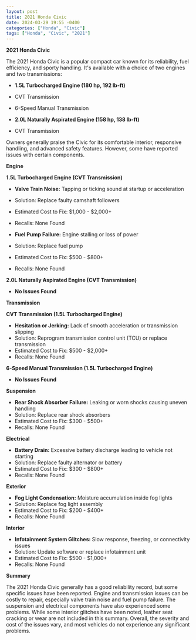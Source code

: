 ```yaml
---
layout: post
title: 2021 Honda Civic
date: 2024-03-29 19:55 -0400
categories: ["Honda", "Civic"]
tags: ["Honda", "Civic", "2021"]
---
```

**2021 Honda Civic**

The 2021 Honda Civic is a popular compact car known for its reliability, fuel efficiency, and sporty handling. It's available with a choice of two engines and two transmissions:

- **1.5L Turbocharged Engine (180 hp, 192 lb-ft)**
- CVT Transmission
- 6-Speed Manual Transmission

- **2.0L Naturally Aspirated Engine (158 hp, 138 lb-ft)**
- CVT Transmission

Owners generally praise the Civic for its comfortable interior, responsive handling, and advanced safety features. However, some have reported issues with certain components.

**Engine**

**1.5L Turbocharged Engine (CVT Transmission)**

- **Valve Train Noise:** Tapping or ticking sound at startup or acceleration
- Solution: Replace faulty camshaft followers
- Estimated Cost to Fix: $1,000 - $2,000+
- Recalls: None Found

- **Fuel Pump Failure:** Engine stalling or loss of power
- Solution: Replace fuel pump
- Estimated Cost to Fix: $500 - $800+
- Recalls: None Found

**2.0L Naturally Aspirated Engine (CVT Transmission)**

- **No Issues Found**

**Transmission**

**CVT Transmission (1.5L Turbocharged Engine)**

- **Hesitation or Jerking:** Lack of smooth acceleration or transmission slipping
- Solution: Reprogram transmission control unit (TCU) or replace transmission
- Estimated Cost to Fix: $500 - $2,000+
- Recalls: None Found

**6-Speed Manual Transmission (1.5L Turbocharged Engine)**

- **No Issues Found**

**Suspension**

- **Rear Shock Absorber Failure:** Leaking or worn shocks causing uneven handling
- Solution: Replace rear shock absorbers
- Estimated Cost to Fix: $300 - $500+
- Recalls: None Found

**Electrical**

- **Battery Drain:** Excessive battery discharge leading to vehicle not starting
- Solution: Replace faulty alternator or battery
- Estimated Cost to Fix: $300 - $800+
- Recalls: None Found

**Exterior**

- **Fog Light Condensation:** Moisture accumulation inside fog lights
- Solution: Replace fog light assembly
- Estimated Cost to Fix: $200 - $400+
- Recalls: None Found

**Interior**

- **Infotainment System Glitches:** Slow response, freezing, or connectivity issues
- Solution: Update software or replace infotainment unit
- Estimated Cost to Fix: $500 - $1,000+
- Recalls: None Found

**Summary**

The 2021 Honda Civic generally has a good reliability record, but some specific issues have been reported. Engine and transmission issues can be costly to repair, especially valve train noise and fuel pump failure. The suspension and electrical components have also experienced some problems. While some interior glitches have been noted, leather seat cracking or wear are not included in this summary. Overall, the severity and cost of the issues vary, and most vehicles do not experience any significant problems.
